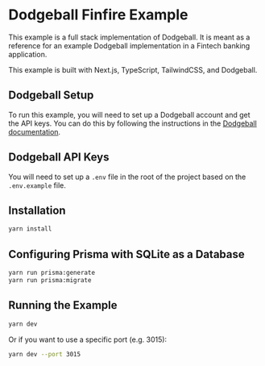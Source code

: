 # Dodgeball Finfire Example

This example is a full stack implementation of Dodgeball. It is meant as a reference for an example Dodgeball implementation in a Fintech banking application.

This example is built with Next.js, TypeScript, TailwindCSS, and Dodgeball.

## Dodgeball Setup

To run this example, you will need to set up a Dodgeball account and get the API keys. You can do this by following the instructions in the [Dodgeball documentation](https://docs.dodgeballhq.com/developers/integrating_dodgeball/quick-start).

## Dodgeball API Keys

You will need to set up a `.env` file in the root of the project based on the `.env.example` file.

## Installation

```bash
yarn install
```

## Configuring Prisma with SQLite as a Database

```bash
yarn run prisma:generate
yarn run prisma:migrate
```

## Running the Example

```bash
yarn dev
```

Or if you want to use a specific port (e.g. 3015):

```bash
yarn dev --port 3015
```
